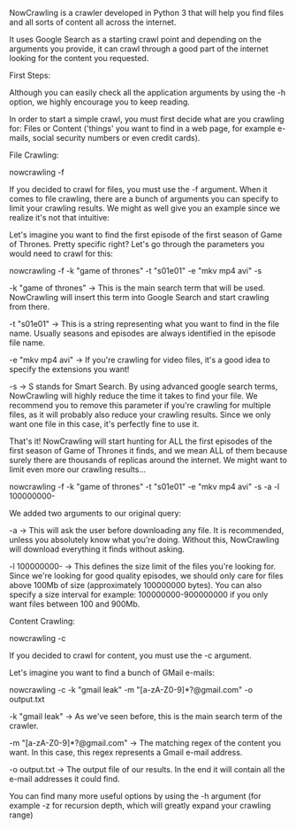 NowCrawling is a crawler developed in Python 3 that will help you find files and all sorts of content all across the internet.

It uses Google Search as a starting crawl point and depending on the arguments you provide, it can crawl through a good part of the internet looking for the content you requested.

First Steps:

Although you can easily check all the application arguments by using the -h option, we highly encourage you to keep reading.

In order to start a simple crawl, you must first decide what are you crawling for: Files or Content ('things' you want to find in a web page, for example e-mails, social security numbers or even credit cards).

File Crawling:

nowcrawling -f

If you decided to crawl for files, you must use the -f argument. When it comes to file crawling, there are a bunch of arguments you can specify to limit your crawling results. We might as well give you an example since we realize it's not that intuitive:

Let's imagine you want to find the first episode of the first season of Game of Thrones. Pretty specific right? Let's go through the parameters you would need to crawl for this:

nowcrawling -f -k "game of thrones" -t "s01e01" -e "mkv mp4 avi" -s

-k "game of thrones" -> This is the main search term that will be used. NowCrawling will insert this term into Google Search and start crawling from there.

-t "s01e01" -> This is a string representing what you want to find in the file name. Usually seasons and episodes are always identified in the episode file name.

-e "mkv mp4 avi" -> If you're crawling for video files, it's a good idea to specify the extensions you want!

-s -> S stands for Smart Search. By using advanced google search terms, NowCrawling will highly reduce the time it takes to find your file. We recommend you to remove this parameter if you're crawling for multiple files, as it will probably also reduce your crawling results. Since we only want one file in this case, it's perfectly fine to use it.

That's it! NowCrawling will start hunting for ALL the first episodes of the first season of Game of Thrones it finds, and we mean ALL of them because surely there are thousands of replicas around the internet. We might want to limit even more our crawling results...

nowcrawling -f -k "game of thrones" -t "s01e01" -e "mkv mp4 avi" -s -a -l 100000000-

We added two arguments to our original query:

-a -> This will ask the user before downloading any file. It is recommended, unless you absolutely know what you're doing. Without this, NowCrawling will download everything it finds without asking.

-l 100000000- -> This defines the size limit of the files you're looking for. Since we're looking for good quality episodes, we should only care for files above 100Mb of size (approximately 100000000 bytes). You can also specify a size interval for example: 100000000-900000000 if you only want files between 100 and 900Mb.

Content Crawling:

nowcrawling -c

If you decided to crawl for content, you must use the -c argument.

Let's imagine you want to find a bunch of GMail e-mails:

nowcrawling -c -k "gmail leak" -m "[a-zA-Z0-9]*?@gmail.com" -o output.txt

-k "gmail leak" -> As we've seen before, this is the main search term of the crawler.

-m "[a-zA-Z0-9]*?@gmail.com" -> The matching regex of the content you want. In this case, this regex represents a Gmail e-mail address.

-o output.txt -> The output file of our results. In the end it will contain all the e-mail addresses it could find.

You can find many more useful options by using the -h argument (for example -z for recursion depth, which will greatly expand your crawling range)
